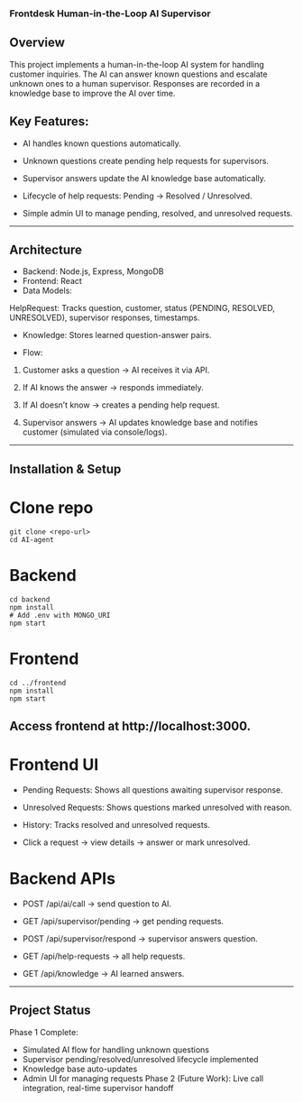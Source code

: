 ### Frontdesk Human-in-the-Loop AI Supervisor

## Overview
This project implements a human-in-the-loop AI system for handling customer inquiries.
The AI can answer known questions and escalate unknown ones to a human supervisor. Responses are recorded in a knowledge base to improve the AI over time.

## Key Features:
- AI handles known questions automatically.

- Unknown questions create pending help requests for supervisors.

- Supervisor answers update the AI knowledge base automatically.

- Lifecycle of help requests: Pending → Resolved / Unresolved.

- Simple admin UI to manage pending, resolved, and unresolved requests.

---

## Architecture
- Backend: Node.js, Express, MongoDB
- Frontend: React
- Data Models:

HelpRequest: Tracks question, customer, status (PENDING, RESOLVED, UNRESOLVED), supervisor responses, timestamps.

- Knowledge: Stores learned question-answer pairs.

- Flow:

1. Customer asks a question → AI receives it via API.

2. If AI knows the answer → responds immediately.

3. If AI doesn’t know → creates a pending help request.

4. Supervisor answers → AI updates knowledge base and notifies customer (simulated via console/logs).

---
## Installation & Setup
# Clone repo
```
git clone <repo-url>
cd AI-agent
```
# Backend
```
cd backend
npm install
# Add .env with MONGO_URI
npm start
```
# Frontend
```
cd ../frontend
npm install
npm start
```
Access frontend at http://localhost:3000.
---

# Frontend UI

- Pending Requests: Shows all questions awaiting supervisor response.

- Unresolved Requests: Shows questions marked unresolved with reason.

- History: Tracks resolved and unresolved requests.

- Click a request → view details → answer or mark unresolved.

# Backend APIs

- POST /api/ai/call → send question to AI.

- GET /api/supervisor/pending → get pending requests.

- POST /api/supervisor/respond → supervisor answers question.

- GET /api/help-requests → all help requests.

- GET /api/knowledge → AI learned answers.
---

## Project Status
Phase 1 Complete: 
- Simulated AI flow for handling unknown questions
- Supervisor pending/resolved/unresolved lifecycle implemented
- Knowledge base auto-updates
- Admin UI for managing requests
Phase 2 (Future Work): Live call integration, real-time supervisor handoff



